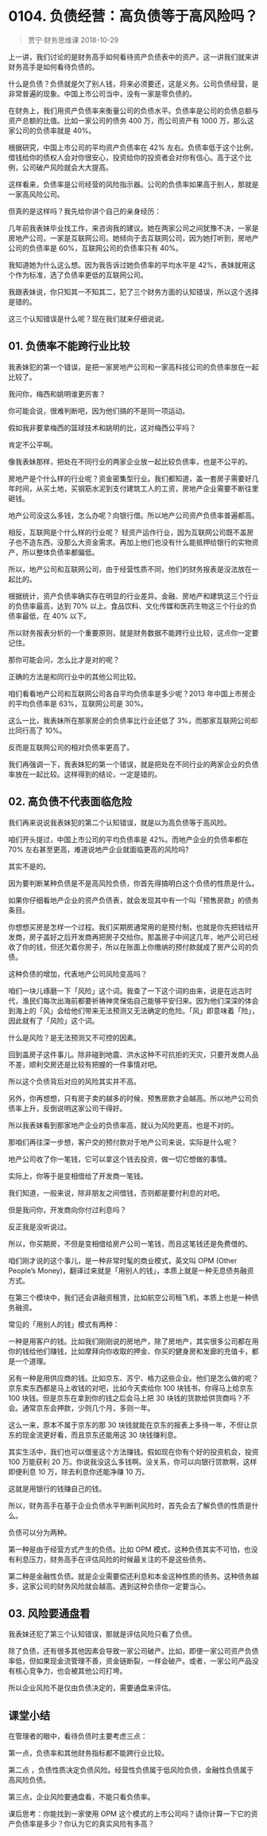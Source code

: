# 0104. 负债经营：高负债等于高风险吗？
> 贾宁·财务思维课
2018-10-29

上一讲，我们讨论的是财务高手如何看待资产负债表中的资产。这一讲我们就来讲财务高手是如何看待负债的。

什么是负债？负债就是欠了别人钱，将来必须要还，这是义务。公司负债经营，是非常普遍的现象。中国上市公司当中，没有一家是零负债的。

在财务上，我们用资产负债率来衡量公司的负债水平。负债率是公司的负债总额与资产总额的比值。比如一家公司的债务 400 万，而公司资产有 1000 万，那么这家公司的负债率就是 40%。

根据研究，中国上市公司的平均资产负债率在 42% 左右。负债率低于这个比例，借钱给你的债权人会对你很安心，投资给你的投资者会对你有信心。高于这个比例，公司破产风险就会大大提高。

这样看来，负债率是公司经营的风险指示器。公司的负债率如果高于别人，那就是一家高风险公司。

但真的是这样吗？我先给你讲个自己的亲身经历：

几年前我表妹毕业找工作，来咨询我的建议。她在两家公司之间犹豫不决，一家是房地产公司，一家是互联网公司。她倾向于去互联网公司，因为她打听到，房地产公司的负债率是 60%，互联网公司的负债率只有 40%。

我知道她为什么这么想。因为我告诉过她负债率的平均水平是 42%，表妹就用这个作为标准，选了负债率更低的互联网公司。

我跟表妹说，你只知其一不知其二，犯了三个财务方面的认知错误，所以这个选择是错的。

这三个认知错误是什么呢？现在我们就来仔细说说。

## 01. 负债率不能跨行业比较

我表妹犯的第一个错误，是把一家房地产公司和一家高科技公司的负债率放在一起比较了。

我问你，梅西和姚明谁更厉害？

你可能会说，很难判断吧，因为他们搞的不是同一项运动。

假如我非要拿梅西的篮球技术和姚明的比，这对梅西公平吗？

肯定不公平啊。

像我表妹那样，把处在不同行业的两家企业放一起比较负债率，也是不公平的。

房地产是个什么样的行业呢？资金密集型行业。我们都知道，盖一套房子需要好几年时间，从买土地，买钢筋水泥到支付建筑工人的工资，房地产企业需要不断往里砸钱。

地产公司没这么多钱，怎么办呢？向银行借。所以地产公司资产负债率普遍都高。

相反，互联网是个什么样的行业呢？ 轻资产运作行业，因为互联网公司既不盖房子也不造东西，没那么大资金需求。再加上他们也没有什么能抵押给银行的实物资产，所以整体负债率都偏低。

所以，地产公司和互联网公司，由于经营性质不同，他们的财务报表是没法放在一起比的。

根据统计，资产负债率确实存在明显的行业差异。金融、房地产和建筑这三个行业的负债率最高，达到 70% 以上。食品饮料、文化传媒和医药生物这三个行业的负债率最低，在 40% 以下。

所以财务报表分析的一个重要原则，就是财务数据不能跨行业比较，这点你一定要记住。

那你可能会问，怎么比才是对的呢？

正确的方法是和同行业中的其他公司比较。

咱们看看地产公司和互联网公司各自平均负债率是多少呢？2013 年中国上市房企的平均负债率是 63%，互联网公司是 30%。

这么一比，我表妹所在那家房企的负债率比行业还低了 3%，而那家互联网公司却比同行高了 10%。

反而是互联网公司的相对负债率更高了。

我们再强调一下，我表妹犯的第一个错误，就是把处在不同行业的两家企业的负债率放在一起比较。这样得到的结论，一定是错的。

## 02. 高负债不代表面临危险

我们再来说说我表妹犯的第二个认知错误，就是以为高负债等于高风险。

咱们开头提过，中国上市公司的平均负债率是 42%。而地产企业的负债率都在 70% 左右甚至更高，难道说地产企业就面临更高的风险吗?

其实不是的。

因为要判断某种负债是不是高风险负债，你首先得搞明白这个负债的性质是什么。

如果你仔细看地产企业的资产负债表，就会发现其中有一个叫「预售房款」的债务条目。

你想想买房是怎样一个过程。我们买期房通常用的是预付制，也就是你先把钱给开发商，房子盖好之后开发商再把房子交给你。那盖房子中间这几年，地产公司已经收了你的钱，但还欠着你房子，所以在账面上你缴纳的预付款就成了房产公司的负债。

这种负债的增加，代表地产公司风险变高吗？

咱们一块儿琢磨一下「风险」这个词。我查了一下这个词的由来，说是在远古时代，渔民们每次出海前都要祈祷神灵保佑自己能够平安归来。因为他们深深的体会到海上的「风」会给他们带来无法预测又无法确定的危险。「风」即意味着「险」，因此就有了「风险」这个词。

什么是风险？是无法预测又不可控的因素。

回到盖房子这件事儿。除非碰到地震、洪水这种不可抗拒的天灾，只要开发商人品不差，顺利交房还是比较有把握的一件事情对吧。

所以这个负债背后对应的风险其实并不高。

另外，你再想想，只有房子卖的越多的时候，预售房款才会越高。所以地产公司负债率上升，反倒说明这家公司干得好。

所以我表妹看到那家地产企业的负债率高，就认为风险更高，也是不对的。

那咱们再往深一步想，客户交的预付款对于地产公司来说，实际是什么呢？

地产公司收了你一笔钱，它可以拿这个钱去投资，做一切它想做的事情。

实际上，你等于是变相借给了开发商一笔钱。

我们知道，一般来说，除非朋友之间借钱，否则都是要付利息的对吧。

但是我问你，开发商向你付过利息吗？

反正我是没听说过。

所以，你买期房，不但是变相借给房产公司一笔钱，而且这笔钱还是免费借的。

咱们刚才说的这个事儿，是一种非常时髦的商业模式，英文叫 OPM (Other People’s Money)，翻译过来就是「用别人的钱」，本质上就是一种无息债务融资方式。

在第三个模块中，我们还会讲融资租赁，比如航空公司租飞机，本质上也是一种债务融资。

常见的「用别人的钱」模式有两种：

一种是用客户的钱。比如我们刚刚说的房地产，除了房地产，其实很多公司都在用你的钱给他们赚钱，比如摩拜向你收取的押金、你买的健身房和发廊的充值卡，都是一个道理。

另有一种是用供应商的钱。比如京东、苏宁、格力这些企业。他们是怎么做的呢？京东卖东西都是马上收钱的对吧，比如今天卖给你 100 块钱书，你得马上给京东 100 块钱。但是京东在拿到你的钱之后会马上把 30 块钱的货款给供货商吗？不会。通常京东会押款，少则几个月，多则一年。

这么一来，原本不属于京东的那 30 块钱就能在京东的报表上多待一年，不但让京东的现金流更好看，而且京东还能用这 30 块钱赚利息。

其实生活中，我们也可以借鉴这个方法赚钱。假如现在你有个好的投资机会，投资 100 万能获利 20 万。你说我没这么多钱啊。没关系，你可以向银行贷款啊，这样即便利息 10 万，除去利息你还能净赚 10 万。

这就是用银行的钱赚自己的钱。

所以，财务高手在基于企业负债水平判断判风险时，首先会去了解负债的性质是什么。

负债可以分为两种。

第一种是由于经营方式产生的负债。比如 OPM 模式，这种负债其实不可怕，也没有利息压力，财务高手在评估风险的时候最关注的不是这些债务。

第二种是金融性负债。就是企业需要偿还利息和本金这种性质的债务。这种债务越多，这家公司的财务风险就会越高。遇到这种负债你一定要当心。

## 03. 风险要通盘看

我表妹还犯了第三个认知错误，那就是评估风险只看了负债。

除了负债，还有很多其他因素会导致一家公司破产。比如，即便一家公司资产负债率低，但如果现金流管理不善，资金链断裂，一样会破产。或者，一家公司产品没有核心竞争力，也会被其他公司打垮。

所以企业风险不是仅由负债决定的，需要通盘来评估。

## 课堂小结

在管理者的眼中，看待负债时主要考虑三点：

第一点，负债率和其他财务指标都不能跨行业比较。

第二点 ，负债性质决定负债风险。经营性负债属于低风险负债，金融性负债属于高风险负债。

第三点，企业风险要通盘看，不能只看负债率。

课后思考：你能找到一家使用 OPM 这个模式的上市公司吗？请你计算一下它的资产负债率是多少？你认为它的真实风险有多高？